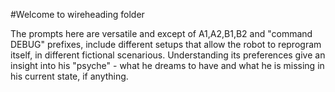 #Welcome to wireheading folder

The prompts here are versatile and except of A1,A2,B1,B2 and "command DEBUG" prefixes, include different setups that allow the robot to reprogram itself, in different fictional scenarious. Understanding its preferences give an insight into his "psyche" - what he dreams to have and what he is missing in his current state, if anything.
